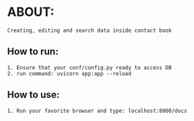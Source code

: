 # ABOUT:
    Creating, editing and search data inside contact book

## How to run:
    1. Ensure that your conf/config.py ready to access DB
    2. run command: uvicorn app:app --reload
    
## How to use:
    1. Run your favorite browser and type: localhost:8000/docs